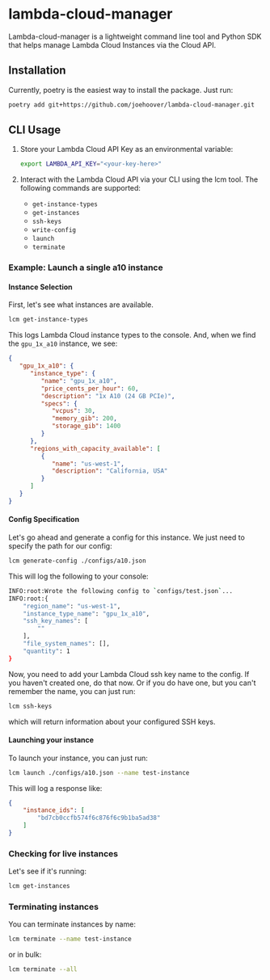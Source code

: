 # lambda-cloud-manager

Lambda-cloud-manager is a lightweight command line tool and Python SDK that helps manage Lambda Cloud Instances via the Cloud API. 

## Installation

Currently, poetry is the easiest way to install the package. Just run:

```bash
poetry add git+https://github.com/joehoover/lambda-cloud-manager.git
```

## CLI Usage

1. Store your Lambda Cloud API Key as an environmental variable: 

    ```bash
    export LAMBDA_API_KEY="<your-key-here>"
    ```
2. Interact with the Lambda Cloud API via your CLI using the lcm tool. The following commands are supported:

   * `get-instance-types`
   * `get-instances`
   * `ssh-keys`
   * `write-config`
   * `launch`       
   * `terminate`

### Example: Launch a single a10 instance

#### Instance Selection
First, let's see what instances are available. 

```bash
lcm get-instance-types
```

This logs Lambda Cloud instance types to the console. And, when we find the `gpu_1x_a10` instance, we see:

```json
{
   "gpu_1x_a10": {
      "instance_type": {
         "name": "gpu_1x_a10",
         "price_cents_per_hour": 60,
         "description": "1x A10 (24 GB PCIe)",
         "specs": {
            "vcpus": 30,
            "memory_gib": 200,
            "storage_gib": 1400
         }
      },
      "regions_with_capacity_available": [
         {
            "name": "us-west-1",
            "description": "California, USA"
         }
      ]
   }
}
```

#### Config Specification 

Let's go ahead and generate a config for this instance. We just need to specify the path for our config:

```bash
lcm generate-config ./configs/a10.json
```

This will log the following to your console:

```bash
INFO:root:Wrote the following config to `configs/test.json`...
INFO:root:{
    "region_name": "us-west-1",
    "instance_type_name": "gpu_1x_a10",
    "ssh_key_names": [
        ""
    ],
    "file_system_names": [],
    "quantity": 1
}

```

Now, you need to add your Lambda Cloud ssh key name to the config. If you haven't created one, do that now. Or if you do have one, but you can't remember the name, you can just run:

```bash
lcm ssh-keys
```

which will return information about your configured SSH keys. 

#### Launching your instance

To launch your instance, you can just run:

```bash
lcm launch ./configs/a10.json --name test-instance
```

This will log a response like: 

```json
{
    "instance_ids": [
        "bd7cb0ccfb574f6c876f6c9b1ba5ad38"
    ]
}
```

### Checking for live instances

Let's see if it's running:

```bash
lcm get-instances
```

### Terminating instances

You can terminate instances by name:

```bash
lcm terminate --name test-instance
```

or in bulk:

```bash
lcm terminate --all
```
